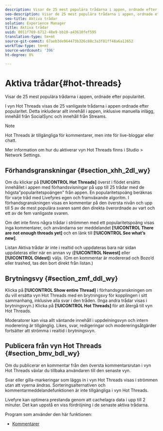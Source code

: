 ```yaml
---
description: Visar de 25 mest populära trådarna i appen, ordnade efter popularitet.
seo-description: Visar de 25 mest populära trådarna i appen, ordnade efter popularitet.
seo-title: Aktiva trådar
solution: Experience Manager
title: Aktiva trådar
uuid: 0011f769-6712-48e9-bb10-a43610fef595
translation-type: tm+mt
source-git-commit: 67aeb3de964473b326c88c3a3f81ff48a6a12652
workflow-type: tm+mt
source-wordcount: '396'
ht-degree: 0%

---
```



# Aktiva trådar{#hot-threads}

Visar de 25 mest populära trådarna i appen, ordnade efter popularitet.

I vyn Hot Threads visas de 25 vanligaste trådarna i appen ordnade efter popularitet. Detta inkluderar allt innehåll i appen, inklusive manuella inlägg, innehåll från SocialSync och innehåll från Streams.

>[!NOTE]
>
>Hot Threads är tillgängliga för kommentarer, men inte för live-bloggar eller chatt.

Mer information om hur du aktiverar vyn Hot Threads finns i Studio > Network Settings.

## Förhandsgranskningar {#section_xhh_2dl_wy}

Om du klickar på **[!UICONTROL Hot Threads]** överst i flödet ersätts innehållet i appen med förhandsvisningar på upp till 25 trådar med de högsta&quot;popularitetspoängen&quot; från appen. En popularitetspoäng beräknas för varje tråd med Livefyres egen och framväxande algoritm. I förhandsgranskningen visas en kommentar på den översta nivån och upp till 5 av de mest populära svaren samt den direkta överordnade av vart och ett av de fem vanligaste svaren.

Om det inte finns några trådar i strömmen med ett popularitetspoäng visas inga kommentarer, och användarna ser meddelandet **[!UICONTROL There are not enough threads yet]** och en länk till **[!UICONTROL See what’s new]**.

Listan Aktiva trådar är inte i realtid och uppdateras bara när sidan uppdateras eller när en annan vy (**[!UICONTROL Newest]** eller **[!UICONTROL Oldest]**) väljs. (Om en kommentar är modererad och Bozo’d eller trashed, tas den bort direkt från listan.)

## Brytningsvy {#section_zmf_ddl_wy}

Klicka på **[!UICONTROL Show entire Thread]** i förhandsgranskningen om du vill ersätta vyn Hot Threads med en brytningsvy för kopplingen i sitt sammanhang, inklusive alla svar i den tråden. (Inga andra trådar visas i brytningsvyn.) Klicka på **[!UICONTROL Hot Threads]** för att återgå till vyn Hot Threads.

Moderatorer kan visa allt väntande innehåll i uppdelningsvyn och intern moderering är tillgänglig. Likes, svar, redigeringar och modereringsåtgärder fortsätter att strömma i realtid i brytningsvyn.

## Publicera från vyn Hot Threads {#section_bmv_bdl_wy}

Om du publicerar en kommentar från den översta kommentarsrutan i vyn Hot Threads växlar du tillbaka användaren till den senaste vyn.

Svar eller gilla-markeringar som läggs in i vyn Hot Threads visas i strömmen utan att vyerna ändras. Sorteringsalternativen och kommentarmeddelandefunktionen är inte tillgängliga i vyn Hot Threads.

Livefyre kan optimera prestanda genom att cachelagra data i upp till 2 minuter. Det kan uppstå en viss fördröjning i de senaste aktiva trådarna.



Program som använder den här funktionen:

* [Kommentarer](/help/using/c-about-apps/c-comments/c-comments.md)

